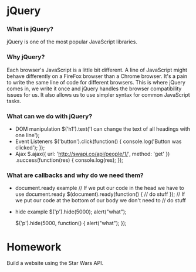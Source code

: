 # jQuery

### What is jQuery?
jQuery is one of the most popular JavaScript libraries.

### Why jQuery?
Each browser's JavaScript is a little bit different. A line of JavaScript might
behave differently on a FireFox browser than a Chrome browser. It's a pain to
write the same line of code for different browsers. This is where jQuery comes
in, we write it once and jQuery handles the browser compatibility issues for us.
It also allows us to use simpler syntax for common JavaScript tasks.

### What can we do with jQuery?
* DOM manipulation
    $('h1').text('I can change the text of all headings with one line');
* Event Listeners
    $('button').click(function() {
      console.log('Button was clicked');
    });
* Ajax
    $.ajax({
      url: 'http://swapi.co/api/people/1/',
      method: 'get'
    })
    .success(function(res) {
      console.log(res);
    });

### What are callbacks and why do we need them?
* document.ready example
    // If we put our code in the head we have to use document.ready
    $(document).ready(function() {
      // do stuff
    });
    // If we put our code at the bottom of our body we don't need to
    // do stuff

* hide example
    $('p').hide(5000);
    alert("what");

    $('p').hide(5000, function() {
      alert("what");
    });

# Homework
Build a website using the Star Wars API.
